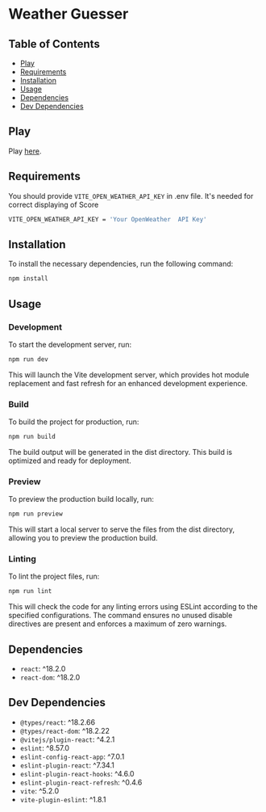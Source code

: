 # Weather Guesser

## Table of Contents
- [Play](#play)
- [Requirements](#requirements)
- [Installation](#installation)
- [Usage](#usage)
- [Dependencies](#dependencies)
- [Dev Dependencies](#dev-dependencies)

## Play

Play [here](https://antonsavchenko94.github.io/weather-guesser/).

## Requirements

You should provide `VITE_OPEN_WEATHER_API_KEY` in .env file. It's needed for correct displaying of Score

```bash
VITE_OPEN_WEATHER_API_KEY = 'Your OpenWeather  API Key'
```

## Installation

To install the necessary dependencies, run the following command:

```bash
npm install
```
## Usage

### Development

To start the development server, run:

```bash
npm run dev
```

This will launch the Vite development server, which provides hot module replacement and fast refresh for an enhanced development experience.

### Build

To build the project for production, run:

```bash
npm run build
```

The build output will be generated in the dist directory. This build is optimized and ready for deployment.


### Preview

To preview the production build locally, run:

```bash
npm run preview
```

This will start a local server to serve the files from the dist directory, allowing you to preview the production build.


### Linting

To lint the project files, run:

```bash
npm run lint
```

This will check the code for any linting errors using ESLint according to the specified configurations. The command ensures no unused disable directives are present and enforces a maximum of zero warnings.


## Dependencies

- `react`: ^18.2.0
- `react-dom`: ^18.2.0

## Dev Dependencies

- `@types/react`: ^18.2.66
- `@types/react-dom`: ^18.2.22
- `@vitejs/plugin-react`: ^4.2.1
- `eslint`: ^8.57.0
- `eslint-config-react-app`: ^7.0.1
- `eslint-plugin-react`: ^7.34.1
- `eslint-plugin-react-hooks`: ^4.6.0
- `eslint-plugin-react-refresh`: ^0.4.6
- `vite`: ^5.2.0
- `vite-plugin-eslint`: ^1.8.1


